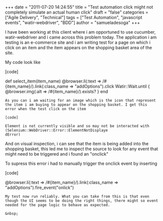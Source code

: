 +++
date = "2011-07-20 14:24:55"
title = "Test automation click might not completely simulate an actual human click"
draft = "false"
categories = ["Agile Delivery", "Technical"]
tags = ["Test Automation", "javascript events", "watir-webdriver", "BDD"]
author = "samueladesoga"
+++

I have been working at this client where i am opportuned to use cucumber, watir-webdriver and i came across this problem today. The application i am testing is an e-commerce site and i am writing test for a page on which i click on an item and the item appears on the shopping basket area of the site.

My code look like

[code]

def select_item(item_name)
@browser.li(:text => /#{item_name}/).link(:class_name => "addOptions").click
Watir::Wait.until { @browser.img(:alt => /#{item_name}/).exists? }
end

```
As you can i am waiting for an image which is the icon that represent the item i am buying to appear on the shopping basket. I get this error when the test click on the item

[code]

Element is not currently visible and so may not be interacted with (Selenium::WebDriver::Error::ElementNotDisplaye
dError)

```
And on visual inspection, i can see that the item is being added into the shopping basket, this led me to inspect the source to look for any event that might need to be triggered and i found an "onclick"

To supress this error i had to manually trigger the onclick event by inserting

[code]

@browser.li(:text => /#{item_name}/).link(:class_name => "addOptions").fire_event("onlick&quot;)

```
My test now run reliably. What you can take from this is that even though the UI seems to be doing the right things, there might so event needed for the page logic to behave as expected.

&nbsp;

